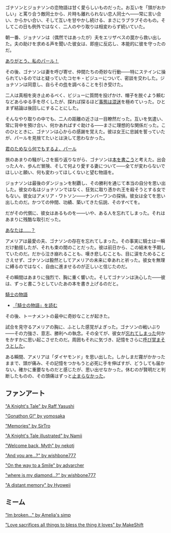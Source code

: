 <!-- title: 騎士の物語 -->
<!-- relationship: No Longer Together -->

ゴナソンとジョナソンの恋物語は甘く愛らしいものだった。お互いを「頭がおかしい」と罵り合う敵同士から、片時も離れられない恋人同士へ――常に言い合い、からかい合い、そして互いを甘やかし続ける、まさにラブラブそのもの。そしてこの日も例外ではなく、二人のやり取りは相変わらず続いていた。

朝一番、ジョナソンは（偶然ではあったが）夫をエリザベスの罠から救い出した。夫の助けを求める声を聞いた彼女は、即座に反応し、本能的に彼を守ったのだ。

[ありがとう、私のパール！](#embed:https://www.youtube.com/live/i7g-HJMqZ_E?feature=shared&t=238)

その後、ゴナソンは妻を呼び寄せ、仲間たちの奇妙な行動――特にステインに操られているのではと疑っていたコセキ・ビジューについて、密談を交わした。ジョナソンは同意し、自らその[件](https://www.youtube.com/live/oygFzGlMT28?feature=shared&t=4034)を調べることを引き受けた。

二人は真相を突き止めるべく、ビジューに質問を投げかけ、帽子を脱ぐよう頼むなどあらゆる手を尽くしたが、探れば探るほど[事態は混迷](https://www.youtube.com/live/oygFzGlMT28?feature=shared&t=4887)を極めていった。ひとまず結論は後回しにすることにした。

そんなやり取りの中でも、二人の距離の近さは一目瞭然だった。互いを気遣い、常に背中を預け合い、何かあればすぐ助ける――まさに理想的な関係だった。このひとときに、ゴナソンは心からの感謝を覚えた。彼は女王に忠誠を誓っていたが、パールを見捨てたいとは決して思わなかった。

[君のためなら何でもするよ、パール](#embed:https://www.youtube.com/live/oygFzGlMT28?feature=shared&t=4987)

旅のあまりの騒がしさを振り返りながら、ゴナソンは[本を書こう](https://www.youtube.com/live/oygFzGlMT28?feature=shared&t=7660)と考えた。出会った人々、歩んだ冒険、そして何より愛する妻について――全てが変わらないでほしいと願い、何も変わってほしくないと望む物語を。

ジョナソンは最後のダンジョンを制覇し、その勝利を通じて本当の自分を思い出した。彼女の名はジョナソンではなく、狂気に取り憑かれ王を殺そうとする女でもない。彼女はアメリア・ワトソン――ナンバーワンの探偵。彼女は全てを思い出したのだ。かつての仲間、功績、築いてきた伝説、そのすべてを。

だがその代償に、彼女はあるものを――いや、ある人を忘れてしまった。それはあまりに残酷な取引だった。

[あなたは……？](#embed:https://www.youtube.com/live/i7g-HJMqZ_E?feature=shared&t=5989)

アメリアは最愛の夫、ゴナソンの存在を忘れてしまった。その事実に騎士は一瞬だけ動揺したが、それも束の間のことだった。彼は前日から、この結末を予期していたのだ。だから泣き崩れることも、嘆き悲しむことも、目に涙をためることさえせず、ゴナソンは毅然としてアメリアの未来に幸あれと祈った。彼女を無理に縛るのではなく、自由に進ませるのが正しいと信じたのだ。

その瞬間はあまりに強烈で、胸に重く響いた。そしてゴナソンは決心した――彼は、ずっと書こうとしていたあの本を書き上げるのだと。

[騎士の物語](#embed:https://www.youtube.com/live/oygFzGlMT28?feature=shared&t=9754)

- [「騎士の物語」を読む](#text:a-knights-tale)

その後、トーナメントの最中に奇妙なことが起きた。

試合を見守るアメリアの胸に、ふとした感覚がよぎった。ゴナソンの戦いぶり――その力強さ、意志、勝利への執念。その全てが、彼女が[忘れてしまった](https://www.youtube.com/live/i7g-HJMqZ_E?feature=shared&t=8801)何かをかすかに思い起こさせたのだ。周囲もそれに気づき、記憶をさらに[呼び覚まそうとした](https://www.youtube.com/live/i7g-HJMqZ_E?feature=shared&t=9236)。

ある瞬間、アメリアは「ダイヤモンド」を思い出した。しかしまだ霧がかかったままで、頭が痛み、その記憶をつかもうと必死に手を伸ばすが、どうしても届かない。確かに重要なものだと感じたが、思い出せなかった。休むのが賢明だと判断したものの、その頭痛はずっと[止まらなかった](https://www.youtube.com/live/i7g-HJMqZ_E?feature=shared&t=9730)。

## ファンアート

["A Knight's Tale" by Raff Yasushi](https://x.com/raffanda_/status/1832103922015822089)

["Gonathon G!" by yomosaka](https://x.com/yomosaka/status/1832146121898221666)

["Memories" by SirTro](https://x.com/sir_tro/status/1832092670191349947)

["A Knight's Tale illustrated" by Namii](https://x.com/NAMIORII/status/1832844940021514601)

["Welcome back, Myth" by nekotj](https://x.com/NekoNyanTJ/status/1832093407843672251)

<!-- calli, gura, ina, kiara -->

["And you are...?" by wishbone777](https://x.com/wishbone777/status/1832198108052382174)

["On the way to a Smile" by advarcher](https://x.com/Anonamos_701/status/1832193120387395757)

["where is my diamond...?" by wishbone777](https://x.com/wishbone777/status/1833889675456786595)

["A distant memory" by Hyoweii](https://x.com/weiiyxn/status/1832322835596927349)

## ミーム

["Im broken..." by Amelia's simp](https://x.com/Amelias_Simp/status/1831917021833077059)

["Love sacrifices all things to bless the thing it loves" by MakeShift](https://x.com/ImpromptuWriter/status/1832535016154501268)
